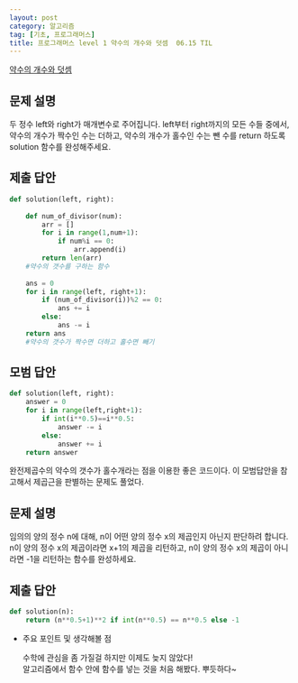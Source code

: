 ```yaml
---
layout: post
category: 알고리즘
tag: [기초, 프로그래머스]
title: 프로그래머스 level 1 약수의 개수와 덧셈  06.15 TIL
---
```


[약수의 개수와 덧셈 ](https://programmers.co.kr/learn/courses/30/lessons/77884) 

## 문제 설명

두 정수 left와 right가 매개변수로 주어집니다. left부터 right까지의 모든 수들 중에서, 약수의 개수가 짝수인 수는 더하고, 약수의 개수가 홀수인 수는 뺀 수를 return 하도록 solution 함수를 완성해주세요.

## 제출 답안

```python
def solution(left, right):
    
    def num_of_divisor(num):
        arr = []
        for i in range(1,num+1):
            if num%i == 0:
                arr.append(i)
        return len(arr)  
    #약수의 갯수를 구하는 함수      
    
    ans = 0
    for i in range(left, right+1):
        if (num_of_divisor(i))%2 == 0:
            ans += i
        else:
            ans -= i
    return ans
    #약수의 갯수가 짝수면 더하고 홀수면 빼기
```

## 모범 답안

```python
def solution(left, right):
    answer = 0
    for i in range(left,right+1):
        if int(i**0.5)==i**0.5:
            answer -= i
        else:
            answer += i
    return answer
```
완전제곱수의 약수의 갯수가 홀수개라는 점을 이용한 좋은 코드이다.
이 모범답안을 참고해서 제곱근을 판별하는 문제도 풀었다.

## 문제 설명

임의의 양의 정수 n에 대해, n이 어떤 양의 정수 x의 제곱인지 아닌지 판단하려 합니다.
n이 양의 정수 x의 제곱이라면 x+1의 제곱을 리턴하고, n이 양의 정수 x의 제곱이 아니라면 -1을 리턴하는 함수를 완성하세요.

## 제출 답안

```python
def solution(n):
    return (n**0.5+1)**2 if int(n**0.5) == n**0.5 else -1
```

* 주요 포인트 및 생각해볼 점   

    수학에 관심을 좀 가질걸 하지만 이제도 늦지 않았다!  
    알고리즘에서 함수 안에 함수를 넣는 것을 처음 해봤다. 뿌듯하다~